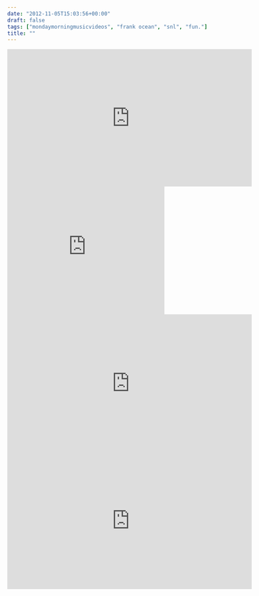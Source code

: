 ```yaml
---
date: "2012-11-05T15:03:56+00:00"
draft: false
tags: ["mondaymorningmusicvideos", "frank ocean", "snl", "fun."]
title: ""
---
```

<iframe width="560" height="315" src="http://www.nbc.com/assets/video/widget/widget.html?vid=1417107" frameborder="0"></iframe>

<iframe src="http://media.mtvnservices.com/embed/mgid:uma:video:mtv.com:832123/cp~id%3D1692698%26vid%3D832123%26instance%3Dmtv%26uri%3Dmgid%3Auma%3Avideo%3Amtv.com%3A832123" width="360" height="293" frameborder="0"></iframe>

<iframe id="nbc-video-widget" width="560" height="315" src="http://www.nbc.com/assets/video/widget/widget.html?vid=1422734" frameborder="0"></iframe>

<iframe id="nbc-video-widget" width="560" height="315" src="http://www.nbc.com/assets/video/widget/widget.html?vid=1422713" frameborder="0"></iframe>